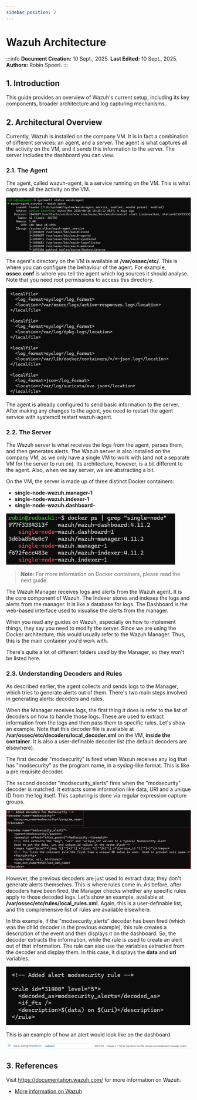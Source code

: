 ```yaml
---
sidebar_position: 2
---
```


# Wazuh Architecture

:::info
**Document Creation:** 10 Sept., 2025. **Last Edited:** 10 Sept., 2025. **Authors:** Robin Spoerl.
:::

## 1. Introduction 

This guide provides an overview of Wazuh's current setup, including its key components, broader architecture and log capturing mechanisms. 

## 2. Architectural Overview

Currently, Wazuh is installed on the company VM. It is in fact a combination of different services: an agent, and a server. The agent is what captures all the activity on the VM, and it sends this information to the server. The server includes the dashboard you can view. 

### 2.1. The Agent

The agent, called wazuh-agent, is a service running on the VM. This is what captures all the activity on the VM.

![Wazuh agent service](img-wazuh/wazuh-agent.png)

The agent's directory on the VM is available at **/var/ossec/etc/**. This is where you can configure the behaviour of the agent. For example, **ossec.conf** is where you tell the agent which log sources it should analyse. Note that you need root permissions to access this directory. 

![Wazuh agent conf](img-wazuh/agent-conf.png)

The agent is already configured to send basic information to the server. After making any changes to the agent, you need to restart the agent service with systemctl restart wazuh-agent. 

### 2.2. The Server

The Wazuh server is what receives the logs from the agent, parses them, and then generates alerts. The Wazuh server is also installed on the company VM, as we only have a single VM to work with (and not a separate VM for the server to run on). Its architecture, however, is a bit different to the agent. Also, when we say server, we are abstracting a bit.

On the VM, the server is made up of three distinct Docker containers: 
- **single-node-wazuh.manager-1**
- **single-node-wazuh.indexer-1**
- **single-node-wazuh.dashboard-**

![Wazuh agent conf](img-wazuh/wazuh-architecture.png) 

> **Note:** For more information on Docker containers, please read the next guide. 

The Wazuh Manager receives logs and alerts from the Wazuh agent. It is the core component of Wazuh.
The Indexer stores and indexes the logs and alerts from the manager. It is like a database for logs.
The Dashboard is the web-based interface used to visualise the alerts from the manager. 

When you read any guides on Wazuh, especially on how to implement things, they say you need to modify the server. Since we are using the Docker architecture, this would usually refer to the Wazuh Manager. Thus, this is the main container you'd work with. 

There's quite a lot of different folders used by the Manager, so they won't be listed here. 

### 2.3. Understanding Decoders and Rules

As described earlier, the agent collects and sends logs to the Manager, which tries to generate alerts out of them. There's two main steps involved in generating alerts: decoders and rules.

When the Manager receives logs, the first thing it does is refer to the list of decoders on how to handle those logs. These are used to extract information from the logs and then pass them to specific rules. Let's show an example. Note that this decoder file is available at **/var/ossec/etc/decoders/local_decoder.xml** on the VM, **inside the container**. It is also a user-definable decoder list (the default decoders are elsewhere).

The first decoder "modsecurity" is fired when Wazuh receives any log that has "modsecurity" as the program name, in a syslog-like format. This is like a pre requisite decoder.

The second decoder "modsecurity_alerts" fires when the "modsecurity" decoder is matched. It extracts some information like data, URI and a unique ID from the log itself. This capturing is done via regular expression capture groups. 

![Wazuh agent conf](img-wazuh/wazuh-decoder.png) 

However, the previous decoders are just used to extract data; they don't generate alerts themselves. This is where rules come in. As before, after decoders have been fired, the Manager checks whether any specific rules apply to those decoded logs. Let's show an example, available at **/var/ossec/etc/rules/local_rules.xml**. Again, this is a user-definable list, and the comprehensive list of rules are available elsewhere.

In this example, if the "modsecurity_alerts" decoder has been fired (which was the child decoder in the previous example), this rule creates a description of the event and then displays it on the dashboard. So, the decoder extracts the information, while the rule is used to create an alert out of that information. The rule can also use the variables extracted from the decoder and display them. In this case, it displays the **data** and **uri** variables. 

![Wazuh rule](img-wazuh/wazuh-rule.png) 

This is an example of how an alert would look like on the dashboard.

![Wazuh rule](img-wazuh/wazuh-alert.png) 

## 3. References

Visit https://documentation.wazuh.com/ for more information on Wazuh. 

- [More information on Wazuh](https://documentation.wazuh.com/)







